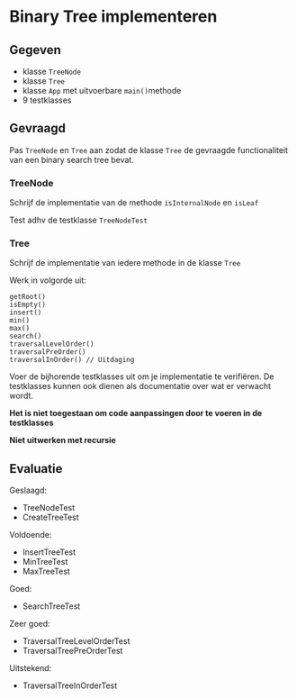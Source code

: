 # Binary Tree implementeren
## Gegeven
- klasse `TreeNode`
- klasse `Tree`
- klasse `App` met uitvoerbare `main()`methode
- 9 testklasses

## Gevraagd

Pas `TreeNode` en `Tree` aan zodat de klasse `Tree` de gevraagde functionaliteit van een binary search tree bevat.

### TreeNode
Schrijf de implementatie van de methode `isInternalNode` en `isLeaf`

Test adhv de testklasse `TreeNodeTest`

### Tree
Schrijf de implementatie van iedere methode in de klasse `Tree`

Werk in volgorde uit:
```
getRoot()
isEmpty()
insert()
min()
max()
search()
traversalLevelOrder()
traversalPreOrder()
traversalInOrder() // Uitdaging
```

Voer de bijhorende testklasses uit om je implementatie te verifiëren. De testklasses kunnen ook dienen als documentatie over wat er verwacht wordt.

**Het is niet toegestaan om code aanpassingen door te voeren in de testklasses**

**Niet uitwerken met recursie**

## Evaluatie
Geslaagd:
- TreeNodeTest
- CreateTreeTest

Voldoende:
- InsertTreeTest
- MinTreeTest
- MaxTreeTest

Goed:
- SearchTreeTest

Zeer goed:
- TraversalTreeLevelOrderTest
- TraversalTreePreOrderTest

Uitstekend:
- TraversalTreeInOrderTest
